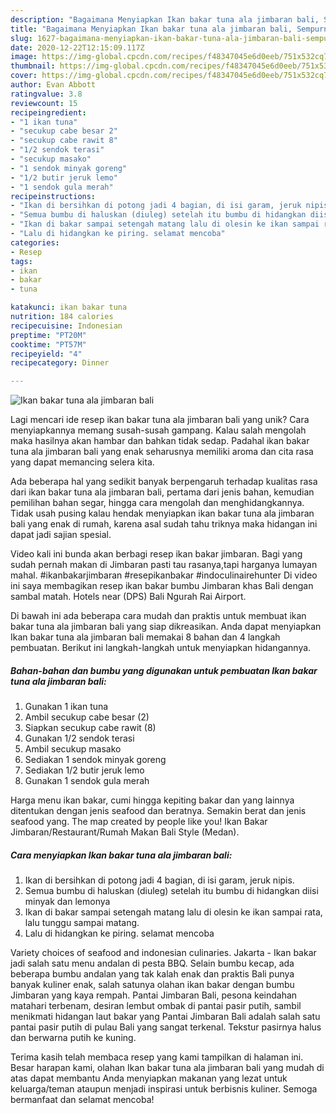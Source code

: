 ```yaml
---
description: "Bagaimana Menyiapkan Ikan bakar tuna ala jimbaran bali, Sempurna"
title: "Bagaimana Menyiapkan Ikan bakar tuna ala jimbaran bali, Sempurna"
slug: 1627-bagaimana-menyiapkan-ikan-bakar-tuna-ala-jimbaran-bali-sempurna
date: 2020-12-22T12:15:09.117Z
image: https://img-global.cpcdn.com/recipes/f48347045e6d0eeb/751x532cq70/ikan-bakar-tuna-ala-jimbaran-bali-foto-resep-utama.jpg
thumbnail: https://img-global.cpcdn.com/recipes/f48347045e6d0eeb/751x532cq70/ikan-bakar-tuna-ala-jimbaran-bali-foto-resep-utama.jpg
cover: https://img-global.cpcdn.com/recipes/f48347045e6d0eeb/751x532cq70/ikan-bakar-tuna-ala-jimbaran-bali-foto-resep-utama.jpg
author: Evan Abbott
ratingvalue: 3.8
reviewcount: 15
recipeingredient:
- "1 ikan tuna"
- "secukup cabe besar 2"
- "secukup cabe rawit 8"
- "1/2 sendok terasi"
- "secukup masako"
- "1 sendok minyak goreng"
- "1/2 butir jeruk lemo"
- "1 sendok gula merah"
recipeinstructions:
- "Ikan di bersihkan di potong jadi 4 bagian, di isi garam, jeruk nipis."
- "Semua bumbu di haluskan (diuleg) setelah itu bumbu di hidangkan diisi minyak dan lemonya"
- "Ikan di bakar sampai setengah matang lalu di olesin ke ikan sampai rata, lalu tunggu sampai matang."
- "Lalu di hidangkan ke piring. selamat mencoba"
categories:
- Resep
tags:
- ikan
- bakar
- tuna

katakunci: ikan bakar tuna 
nutrition: 184 calories
recipecuisine: Indonesian
preptime: "PT20M"
cooktime: "PT57M"
recipeyield: "4"
recipecategory: Dinner

---
```



![Ikan bakar tuna ala jimbaran bali](https://img-global.cpcdn.com/recipes/f48347045e6d0eeb/751x532cq70/ikan-bakar-tuna-ala-jimbaran-bali-foto-resep-utama.jpg)

Lagi mencari ide resep ikan bakar tuna ala jimbaran bali yang unik? Cara menyiapkannya memang susah-susah gampang. Kalau salah mengolah maka hasilnya akan hambar dan bahkan tidak sedap. Padahal ikan bakar tuna ala jimbaran bali yang enak seharusnya memiliki aroma dan cita rasa yang dapat memancing selera kita.

Ada beberapa hal yang sedikit banyak berpengaruh terhadap kualitas rasa dari ikan bakar tuna ala jimbaran bali, pertama dari jenis bahan, kemudian pemilihan bahan segar, hingga cara mengolah dan menghidangkannya. Tidak usah pusing kalau hendak menyiapkan ikan bakar tuna ala jimbaran bali yang enak di rumah, karena asal sudah tahu triknya maka hidangan ini dapat jadi sajian spesial.

Video kali ini bunda akan berbagi resep ikan bakar jimbaran. Bagi yang sudah pernah makan di Jimbaran pasti tau rasanya,tapi harganya lumayan mahal. #ikanbakarjimbaran #resepikanbakar #indoculinairehunter Di video ini saya membagikan resep ikan bakar bumbu Jimbaran khas Bali dengan sambal matah. Hotels near (DPS) Bali Ngurah Rai Airport.


Di bawah ini ada beberapa cara mudah dan praktis untuk membuat ikan bakar tuna ala jimbaran bali yang siap dikreasikan. Anda dapat menyiapkan Ikan bakar tuna ala jimbaran bali memakai 8 bahan dan 4 langkah pembuatan. Berikut ini langkah-langkah untuk menyiapkan hidangannya.

<!--inarticleads1-->

##### Bahan-bahan dan bumbu yang digunakan untuk pembuatan Ikan bakar tuna ala jimbaran bali:

1. Gunakan 1 ikan tuna
1. Ambil secukup cabe besar (2)
1. Siapkan secukup cabe rawit (8)
1. Gunakan 1/2 sendok terasi
1. Ambil secukup masako
1. Sediakan 1 sendok minyak goreng
1. Sediakan 1/2 butir jeruk lemo
1. Gunakan 1 sendok gula merah


Harga menu ikan bakar, cumi hingga kepiting bakar dan yang lainnya ditentukan dengan jenis seafood dan beratnya. Semakin berat dan jenis seafood yang. The map created by people like you! Ikan Bakar Jimbaran/Restaurant/Rumah Makan Bali Style (Medan). 

<!--inarticleads2-->

##### Cara menyiapkan Ikan bakar tuna ala jimbaran bali:

1. Ikan di bersihkan di potong jadi 4 bagian, di isi garam, jeruk nipis.
1. Semua bumbu di haluskan (diuleg) setelah itu bumbu di hidangkan diisi minyak dan lemonya
1. Ikan di bakar sampai setengah matang lalu di olesin ke ikan sampai rata, lalu tunggu sampai matang.
1. Lalu di hidangkan ke piring. selamat mencoba


Variety choices of seafood and indonesian culinaries. Jakarta - Ikan bakar jadi salah satu menu andalan di pesta BBQ. Selain bumbu kecap, ada beberapa bumbu andalan yang tak kalah enak dan praktis Bali punya banyak kuliner enak, salah satunya olahan ikan bakar dengan bumbu Jimbaran yang kaya rempah. Pantai Jimbaran Bali, pesona keindahan matahari terbenam, desiran lembut ombak di pantai pasir putih, sambil menikmati hidangan laut bakar yang Pantai Jimbaran Bali adalah salah satu pantai pasir putih di pulau Bali yang sangat terkenal. Tekstur pasirnya halus dan berwarna putih ke kuning. 

Terima kasih telah membaca resep yang kami tampilkan di halaman ini. Besar harapan kami, olahan Ikan bakar tuna ala jimbaran bali yang mudah di atas dapat membantu Anda menyiapkan makanan yang lezat untuk keluarga/teman ataupun menjadi inspirasi untuk berbisnis kuliner. Semoga bermanfaat dan selamat mencoba!

